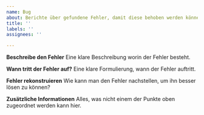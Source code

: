 ```yaml
---
name: Bug
about: Berichte über gefundene Fehler, damit diese behoben werden können.
title: ''
labels: ''
assignees: ''

---
```


**Beschreibe den Fehler**
Eine klare Beschreibung worin der Fehler besteht.

**Wann tritt der Fehler auf?**
Eine klare Formulierung, wann der Fehler auftritt.

**Fehler rekonstruieren**
Wie kann man den Fehler nachstellen, um ihn besser lösen zu können?

**Zusätzliche Informationen**
Alles, was nicht einem der Punkte oben zugeordnet werden kann hier.
